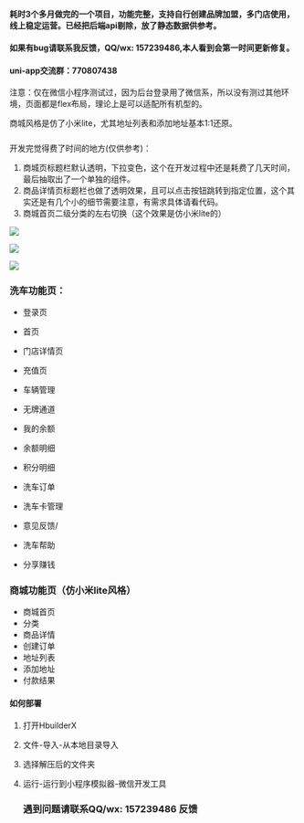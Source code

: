 #### 耗时3个多月做完的一个项目，功能完整，支持自行创建品牌加盟，多门店使用，线上稳定运营。已经把后端api剔除，放了静态数据供参考。

#### 如果有bug请联系我反馈，QQ/wx: 157239486,本人看到会第一时间更新修复。

#### uni-app交流群：770807438

注意：仅在微信小程序测试过，因为后台登录用了微信系，所以没有测过其他环境，页面都是flex布局，理论上是可以适配所有机型的。

商城风格是仿了小米lite，尤其地址列表和添加地址基本1:1还原。

##### 

开发完觉得费了时间的地方(仅供参考)：

1. 商城页标题栏默认透明，下拉变色，这个在开发过程中还是耗费了几天时间，最后抽取出了一个单独的组件。
2. 商品详情页标题栏也做了透明效果，且可以点击按钮跳转到指定位置，这个其实还是有几个小的细节需要注意，有需求具体请看代码。
3. 商城首页二级分类的左右切换（这个效果是仿小米lite的）

![](http://img.iuxiche.com/upload/20220907/6470e1aa6bab41dbb3f5333338cf88d2.gif)

![](http://img.iuxiche.com/upload/20220907/6bbdd23f1bdf4c7d889f6abec9a6baea.gif)

![](http://img.iuxiche.com/upload/20220907/5f86d65a8d8644e7a2ef29060d06dfd5.gif)

### 洗车功能页：

- 登录页

- 首页
- 门店详情页
- 充值页
- 车辆管理
- 无牌通道
- 我的余额
- 余额明细
- 积分明细
- 洗车订单
- 洗车卡管理
- 意见反馈/
- 洗车帮助
- 分享赚钱

### 商城功能页（仿小米lite风格）

- 商城首页
- 分类
- 商品详情
- 创建订单
- 地址列表
- 添加地址
- 付款结果

#### 如何部署

1. 打开HbuilderX

2. 文件-导入-从本地目录导入

3. 选择解压后的文件夹

4. 运行-运行到小程序模拟器-微信开发工具

   ### 遇到问题请联系QQ/wx: 157239486 反馈
